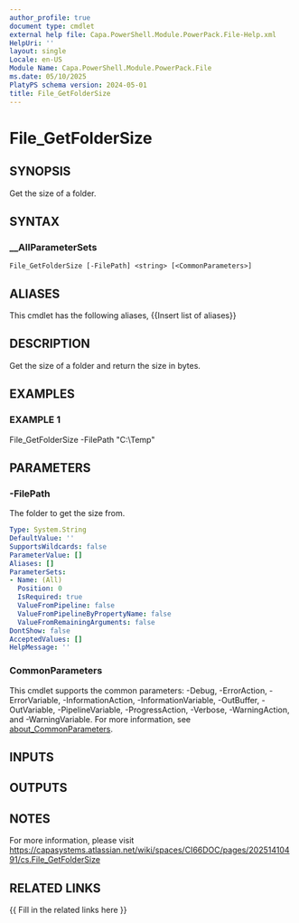 ```yaml
---
author_profile: true
document type: cmdlet
external help file: Capa.PowerShell.Module.PowerPack.File-Help.xml
HelpUri: ''
layout: single
Locale: en-US
Module Name: Capa.PowerShell.Module.PowerPack.File
ms.date: 05/10/2025
PlatyPS schema version: 2024-05-01
title: File_GetFolderSize
---
```


# File_GetFolderSize

## SYNOPSIS

Get the size of a folder.

## SYNTAX

### __AllParameterSets

```
File_GetFolderSize [-FilePath] <string> [<CommonParameters>]
```

## ALIASES

This cmdlet has the following aliases,
  {{Insert list of aliases}}

## DESCRIPTION

Get the size of a folder and return the size in bytes.

## EXAMPLES

### EXAMPLE 1

File_GetFolderSize -FilePath "C:\Temp"

## PARAMETERS

### -FilePath

The folder to get the size from.

```yaml
Type: System.String
DefaultValue: ''
SupportsWildcards: false
ParameterValue: []
Aliases: []
ParameterSets:
- Name: (All)
  Position: 0
  IsRequired: true
  ValueFromPipeline: false
  ValueFromPipelineByPropertyName: false
  ValueFromRemainingArguments: false
DontShow: false
AcceptedValues: []
HelpMessage: ''
```

### CommonParameters

This cmdlet supports the common parameters: -Debug, -ErrorAction, -ErrorVariable,
-InformationAction, -InformationVariable, -OutBuffer, -OutVariable, -PipelineVariable,
-ProgressAction, -Verbose, -WarningAction, and -WarningVariable. For more information, see
[about_CommonParameters](https://go.microsoft.com/fwlink/?LinkID=113216).

## INPUTS

## OUTPUTS

## NOTES

For more information, please visit https://capasystems.atlassian.net/wiki/spaces/CI66DOC/pages/20251410491/cs.File_GetFolderSize


## RELATED LINKS

{{ Fill in the related links here }}

